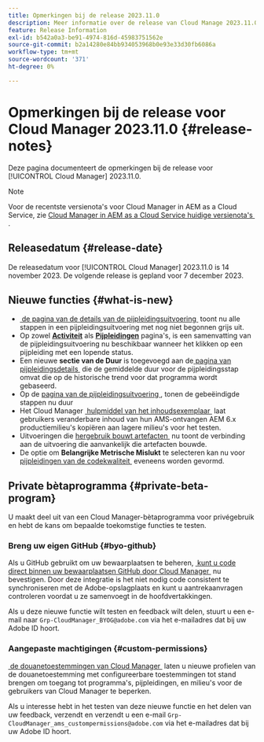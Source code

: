 ```yaml
---
title: Opmerkingen bij de release 2023.11.0
description: Meer informatie over de release van Cloud Manage 2023.11.0.
feature: Release Information
exl-id: b542a0a3-be91-4974-816d-45983751562e
source-git-commit: b2a14280e84bb934053968b0e93e33d30fb6086a
workflow-type: tm+mt
source-wordcount: '371'
ht-degree: 0%

---
```


# Opmerkingen bij de release voor Cloud Manager 2023.11.0 {#release-notes}

Deze pagina documenteert de opmerkingen bij de release voor [!UICONTROL Cloud Manager] 2023.11.0.

>[!NOTE]
>
>Voor de recentste versienota&#39;s voor Cloud Manager in AEM as a Cloud Service, zie [&#x200B; Cloud Manager in AEM as a Cloud Service huidige versienota&#39;s &#x200B;](https://experienceleague.adobe.com/nl/docs/experience-manager-cloud-service/content/release-notes/cloud-manager/current).

## Releasedatum {#release-date}

De releasedatum voor [!UICONTROL Cloud Manager] 2023.11.0 is 14 november 2023. De volgende release is gepland voor 7 december 2023.

## Nieuwe functies {#what-is-new}

* [&#x200B; de pagina van de details van de pijpleidingsuitvoering &#x200B;](/help/using/managing-pipelines.md#view-details) toont nu alle stappen in een pijpleidingsuitvoering met nog niet begonnen grijs uit.
* Op zowel **[Activiteit](/help/using/managing-pipelines.md#activity)** als **[Pijpleidingen](/help/using/managing-pipelines.md#pipelines)** pagina&#39;s, is een samenvatting van de pijpleidingsuitvoering nu beschikbaar wanneer het klikken op een pijpleiding met een lopende status.
* Een nieuwe **sectie van de Duur** is toegevoegd aan de [&#x200B; pagina van pijpleidingsdetails &#x200B;](/help/using/managing-pipelines.md#view-details) die de gemiddelde duur voor de pijpleidingsstap omvat die op de historische trend voor dat programma wordt gebaseerd.
* Op de [&#x200B; pagina van de pijpleidingsuitvoering &#x200B;](/help/using/managing-pipelines.md#activity-window), tonen de gebeëindigde stappen nu duur
* Het Cloud Manager [&#x200B; hulpmiddel van het inhoudsexemplaar &#x200B;](/help/using/content-copy.md) laat gebruikers veranderbare inhoud van hun AMS-ontvangen AEM 6.x productiemilieu&#39;s kopiëren aan lagere milieu&#39;s voor het testen.
* Uitvoeringen die [&#x200B; hergebruik bouwt artefacten &#x200B;](/help/getting-started/project-setup.md#build-artifact-reuse) nu toont de verbinding aan de uitvoering die aanvankelijk die artefacten bouwde.
* De optie om **Belangrijke Metrische Mislukt** te selecteren kan nu voor [&#x200B; pijpleidingen van de codekwaliteit &#x200B;](/help/using/non-production-pipelines.md) eveneens worden gevormd.

## Private bètaprogramma {#private-beta-program}

U maakt deel uit van een Cloud Manager-bètaprogramma voor privégebruik en hebt de kans om bepaalde toekomstige functies te testen.

### Breng uw eigen GitHub {#byo-github}

Als u GitHub gebruikt om uw bewaarplaatsen te beheren, [&#x200B; kunt u code direct binnen uw bewaarplaatsen GitHub door Cloud Manager &#x200B;](/help/managing-code/private-repositories.md) nu bevestigen. Door deze integratie is het niet nodig code consistent te synchroniseren met de Adobe-opslagplaats en kunt u aantrekaanvragen controleren voordat u ze samenvoegt in de hoofdvertakkingen.

Als u deze nieuwe functie wilt testen en feedback wilt delen, stuurt u een e-mail naar `Grp-CloudManager_BYOG@adobe.com` via het e-mailadres dat bij uw Adobe ID hoort.

### Aangepaste machtigingen {#custom-permissions}

[&#x200B; de douanetoestemmingen van Cloud Manager &#x200B;](/help/using/custom-permissions.md) laten u nieuwe profielen van de douanetoestemming met configureerbare toestemmingen tot stand brengen om toegang tot programma&#39;s, pijpleidingen, en milieu&#39;s voor de gebruikers van Cloud Manager te beperken.

Als u interesse hebt in het testen van deze nieuwe functie en het delen van uw feedback, verzendt en verzendt u een e-mail `Grp-CloudManager_ams_custompermissions@adobe.com` via het e-mailadres dat bij uw Adobe ID hoort.

